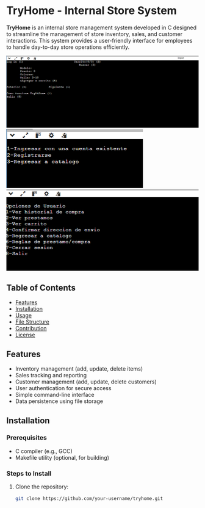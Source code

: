 # TryHome - Internal Store System

**TryHome** is an internal store management system developed in C designed to streamline the management of store inventory, sales, and customer interactions. This system provides a user-friendly interface for employees to handle day-to-day store operations efficiently.

![TryHome Screenshot](./1.png)
![TryHome Screenshot](./2.png)
![TryHome Screenshot](./3.png)


## Table of Contents
- [Features](#features)
- [Installation](#installation)
- [Usage](#usage)
- [File Structure](#file-structure)
- [Contribution](#contribution)
- [License](#license)

## Features
- Inventory management (add, update, delete items)
- Sales tracking and reporting
- Customer management (add, update, delete customers)
- User authentication for secure access
- Simple command-line interface
- Data persistence using file storage

## Installation

### Prerequisites
- C compiler (e.g., GCC)
- Makefile utility (optional, for building)

### Steps to Install
1. Clone the repository:
   ```bash
   git clone https://github.com/your-username/tryhome.git
